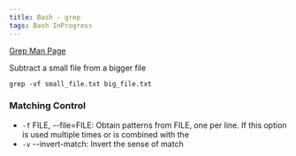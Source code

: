 ```yaml
---
title: Bash - grep
tags: Bash InProgress
---
```



[Grep Man Page](https://man7.org/linux/man-pages/man1/grep.1.html)

Subtract a small file from a bigger file

```
grep -vf small_file.txt big_file.txt
```

### Matching Control

- `-f` FILE, --file=FILE: Obtain patterns from FILE, one per line.  If this option is used multiple times or is combined with the 
- `-v` --invert-match: Invert the sense of match